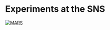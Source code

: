 # Experiments at the SNS

[![MARS](https://img.shields.io/badge/COHERENT-MARS-red?style=flat)](MARS)
